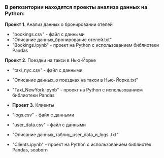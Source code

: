 ### В репозитории находятся проекты анализа данных на Python:

**Проект 1**. Анализ данных о бронировании отелей
* "bookings.csv" - файл с данными
* "Описание данных_бронирование отелей.txt"
* "Bookings.ipynb" - проект на Python с использованием библиотеки Pandas

**Проект 2**. Поездки на такси в Нью-Йорке
* "taxi_nyc.csv" - файл с данными
* "Описание данных_о поездках на такси в Нью-Йорке.txt"
* "Taxi_NewYork.ipynb" - проект на Python с использованием библиотеки Pandas

* **Проект 3.** Клиенты
* "logs.csv" - файл с данными
* "user_data.csv" - файл с данными
* "Описание данных_таблиц_user_data_и_logs .txt"
* "Clients.ipynb" - проект на Python с использованием библиотек Pandas, seaborn
